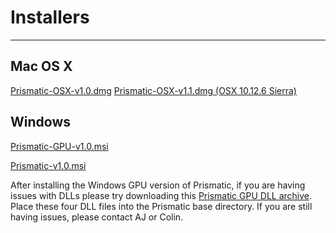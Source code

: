# Installers

---

## Mac OS X
[Prismatic-OSX-v1.0.dmg](https://github.com/prism-em/prismatic-binaries/raw/master/Mac/Prismatic-v1.0.dmg.zip)
[Prismatic-OSX-v1.1.dmg (OSX 10.12.6 Sierra)](https://github.com/prism-em/prismatic-binaries/raw/master/Mac/Prismatic-v1.1-OSX-10.12.dmg.zip)
## Windows 

[Prismatic-GPU-v1.0.msi](https://github.com/prism-em/prismatic-binaries/raw/master/Windows/Prismatic-GPU-v1.0.msi)

[Prismatic-v1.0.msi](https://github.com/prism-em/prismatic-binaries/raw/master/Windows/Prismatic-v1.0.msi)

After installing the Windows GPU version of Prismatic, if you are having issues with DLLs please try downloading this [Prismatic GPU DLL archive](https://drive.google.com/file/d/1YpEkrbz0fIn4l2BdDGo3zYqCufyF37Z7/view?usp=sharing). Place these four DLL files into the Prismatic base directory.  If you are still having issues, please contact AJ or Colin.

